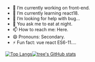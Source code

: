 
- 🔭 I’m currently working on front-end.
- 🌱 I’m currently learning react18.
- 🤔 I’m looking for help with bug...
- 💬 You ask me to eat at night.
- 📫 How to reach me: Here.
- 😄 Pronouns: Secondary.
- ⚡ Fun fact: vue react ES6-11....


 [![Top Langs](https://github-readme-stats.vercel.app/api/top-langs/?username=YogLn&layout=compact)](https://github.com/anuraghazra/github-readme-stats)[![tree's GitHub stats](https://github-readme-stats.vercel.app/api?username=YogLn&hide=contribs,prs&show_icons=true&theme=radical)](https://github.com/YogLn/github-readme-stats)


